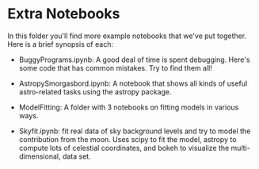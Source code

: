 # Extra Notebooks

In this folder you'll find more example notebooks that we've put together.
Here is a brief synopsis of each:

* BuggyPrograms.ipynb:  A good deal of time is spent debugging. Here's some
  code that has common mistakes. Try to find them all!

* AstropySmorgasbord.ipynb: A notebook that shows all kinds of useful
  astro-related tasks using the astropy package.

* ModelFitting:  A folder with 3 notebooks on fitting models in various
  ways.

* Skyfit.ipynb: fit real data of sky background levels and try to model the 
  contribution from the moon. Uses scipy to fit the model, astropy to compute
  lots of celestial coordinates, and bokeh to visualize the multi-dimensional,
  data set.
